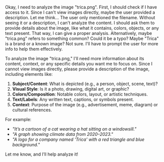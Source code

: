 <think>

Okay, I need to analyze the image "trica.png". First, I should check if I have access to it. Since I can't view images directly, maybe the user provided a description. Let me think... The user only mentioned the filename. Without seeing it or a description, I can't analyze the content. I should ask them to provide details about the image, like what it contains, colors, objects, or any text present. That way, I can give a proper analysis. Alternatively, maybe "trica.png" refers to something common? Could it be a typo? Maybe "Trica" is a brand or a known image? Not sure. I'll have to prompt the user for more info to help them effectively.
</think>

To analyze the image "trica.png," I'll need more information about its content, context, or any specific details you want me to focus on. Since I cannot view images directly, please provide a description of the image, including elements like:

1. **Subject/Content**: What is depicted (e.g., a person, object, scene, text)?
2. **Visual Style**: Is it a photo, drawing, digital art, or graphic?
3. **Colors/Composition**: Notable colors, layout, or artistic techniques.
4. **Text/Labels**: Any written text, captions, or symbols present.
5. **Context**: Purpose of the image (e.g., advertisement, meme, diagram) or cultural references.

For example:
- *"It’s a cartoon of a cat wearing a hat sitting on a windowsill."*
- *"A graph showing climate data from 2020–2023."*
- *"A logo for a company named 'Trica' with a red triangle and blue background."*

Let me know, and I’ll help analyze it!

